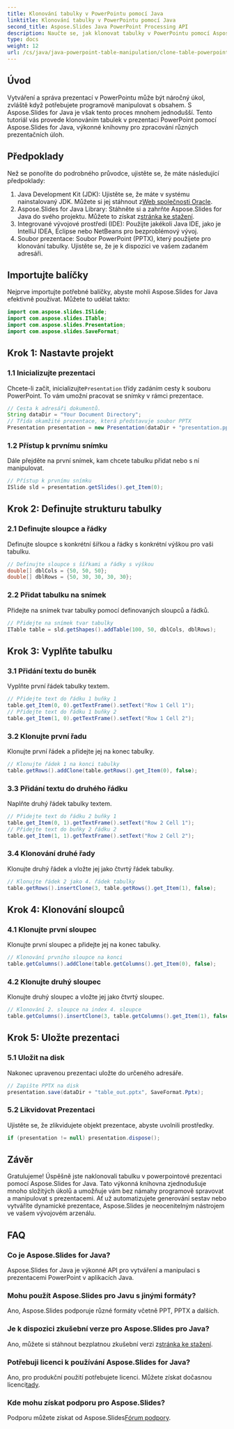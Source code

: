 ```yaml
---
title: Klonování tabulky v PowerPointu pomocí Java
linktitle: Klonování tabulky v PowerPointu pomocí Java
second_title: Aspose.Slides Java PowerPoint Processing API
description: Naučte se, jak klonovat tabulky v PowerPointu pomocí Aspose.Slides for Java, pomocí našeho podrobného průvodce krok za krokem. Zjednodušte si správu prezentací.
type: docs
weight: 12
url: /cs/java/java-powerpoint-table-manipulation/clone-table-powerpoint-java/
---
```

## Úvod
Vytváření a správa prezentací v PowerPointu může být náročný úkol, zvláště když potřebujete programově manipulovat s obsahem. S Aspose.Slides for Java je však tento proces mnohem jednodušší. Tento tutoriál vás provede klonováním tabulek v prezentaci PowerPoint pomocí Aspose.Slides for Java, výkonné knihovny pro zpracování různých prezentačních úloh.
## Předpoklady
Než se ponoříte do podrobného průvodce, ujistěte se, že máte následující předpoklady:
1.  Java Development Kit (JDK): Ujistěte se, že máte v systému nainstalovaný JDK. Můžete si jej stáhnout z[Web společnosti Oracle](https://www.oracle.com/java/technologies/javase-downloads.html).
2.  Aspose.Slides for Java Library: Stáhněte si a zahrňte Aspose.Slides for Java do svého projektu. Můžete to získat z[stránka ke stažení](https://releases.aspose.com/slides/java/).
3. Integrované vývojové prostředí (IDE): Použijte jakékoli Java IDE, jako je IntelliJ IDEA, Eclipse nebo NetBeans pro bezproblémový vývoj.
4. Soubor prezentace: Soubor PowerPoint (PPTX), který použijete pro klonování tabulky. Ujistěte se, že je k dispozici ve vašem zadaném adresáři.
## Importujte balíčky
Nejprve importujte potřebné balíčky, abyste mohli Aspose.Slides for Java efektivně používat. Můžete to udělat takto:
```java
import com.aspose.slides.ISlide;
import com.aspose.slides.ITable;
import com.aspose.slides.Presentation;
import com.aspose.slides.SaveFormat;
```
## Krok 1: Nastavte projekt
### 1.1 Inicializujte prezentaci
 Chcete-li začít, inicializujte`Presentation` třídy zadáním cesty k souboru PowerPoint. To vám umožní pracovat se snímky v rámci prezentace.
```java
// Cesta k adresáři dokumentů.
String dataDir = "Your Document Directory";
// Třída okamžité prezentace, která představuje soubor PPTX
Presentation presentation = new Presentation(dataDir + "presentation.pptx");
```
### 1.2 Přístup k prvnímu snímku
Dále přejděte na první snímek, kam chcete tabulku přidat nebo s ní manipulovat. 
```java
// Přístup k prvnímu snímku
ISlide sld = presentation.getSlides().get_Item(0);
```
## Krok 2: Definujte strukturu tabulky
### 2.1 Definujte sloupce a řádky
Definujte sloupce s konkrétní šířkou a řádky s konkrétní výškou pro vaši tabulku.
```java
// Definujte sloupce s šířkami a řádky s výškou
double[] dblCols = {50, 50, 50};
double[] dblRows = {50, 30, 30, 30, 30};
```
### 2.2 Přidat tabulku na snímek
Přidejte na snímek tvar tabulky pomocí definovaných sloupců a řádků.
```java
// Přidejte na snímek tvar tabulky
ITable table = sld.getShapes().addTable(100, 50, dblCols, dblRows);
```
## Krok 3: Vyplňte tabulku
### 3.1 Přidání textu do buněk
Vyplňte první řádek tabulky textem.
```java
// Přidejte text do řádku 1 buňky 1
table.get_Item(0, 0).getTextFrame().setText("Row 1 Cell 1");
// Přidejte text do řádku 1 buňky 2
table.get_Item(1, 0).getTextFrame().setText("Row 1 Cell 2");
```
### 3.2 Klonujte první řadu
Klonujte první řádek a přidejte jej na konec tabulky.
```java
// Klonujte řádek 1 na konci tabulky
table.getRows().addClone(table.getRows().get_Item(0), false);
```
### 3.3 Přidání textu do druhého řádku
Naplňte druhý řádek tabulky textem.
```java
// Přidejte text do řádku 2 buňky 1
table.get_Item(0, 1).getTextFrame().setText("Row 2 Cell 1");
// Přidejte text do buňky 2 řádku 2
table.get_Item(1, 1).getTextFrame().setText("Row 2 Cell 2");
```
### 3.4 Klonování druhé řady
Klonujte druhý řádek a vložte jej jako čtvrtý řádek tabulky.
```java
// Klonujte řádek 2 jako 4. řádek tabulky
table.getRows().insertClone(3, table.getRows().get_Item(1), false);
```
## Krok 4: Klonování sloupců
### 4.1 Klonujte první sloupec
Klonujte první sloupec a přidejte jej na konec tabulky.
```java
// Klonování prvního sloupce na konci
table.getColumns().addClone(table.getColumns().get_Item(0), false);
```
### 4.2 Klonujte druhý sloupec
Klonujte druhý sloupec a vložte jej jako čtvrtý sloupec.
```java
// Klonování 2. sloupce na index 4. sloupce
table.getColumns().insertClone(3, table.getColumns().get_Item(1), false);
```
## Krok 5: Uložte prezentaci
### 5.1 Uložit na disk
Nakonec upravenou prezentaci uložte do určeného adresáře.
```java
// Zapište PPTX na disk
presentation.save(dataDir + "table_out.pptx", SaveFormat.Pptx);
```
### 5.2 Likvidovat Prezentaci
Ujistěte se, že zlikvidujete objekt prezentace, abyste uvolnili prostředky.
```java
if (presentation != null) presentation.dispose();
```
## Závěr
Gratulujeme! Úspěšně jste naklonovali tabulku v powerpointové prezentaci pomocí Aspose.Slides for Java. Tato výkonná knihovna zjednodušuje mnoho složitých úkolů a umožňuje vám bez námahy programově spravovat a manipulovat s prezentacemi. Ať už automatizujete generování sestav nebo vytváříte dynamické prezentace, Aspose.Slides je neocenitelným nástrojem ve vašem vývojovém arzenálu.
## FAQ
### Co je Aspose.Slides for Java?
Aspose.Slides for Java je výkonné API pro vytváření a manipulaci s prezentacemi PowerPoint v aplikacích Java.
### Mohu použít Aspose.Slides pro Javu s jinými formáty?
Ano, Aspose.Slides podporuje různé formáty včetně PPT, PPTX a dalších.
### Je k dispozici zkušební verze pro Aspose.Slides pro Java?
 Ano, můžete si stáhnout bezplatnou zkušební verzi z[stránka ke stažení](https://releases.aspose.com/).
### Potřebuji licenci k používání Aspose.Slides for Java?
 Ano, pro produkční použití potřebujete licenci. Můžete získat dočasnou licenci[tady](https://purchase.aspose.com/temporary-license/).
### Kde mohu získat podporu pro Aspose.Slides?
 Podporu můžete získat od Aspose.Slides[Fórum podpory](https://forum.aspose.com/c/slides/11).